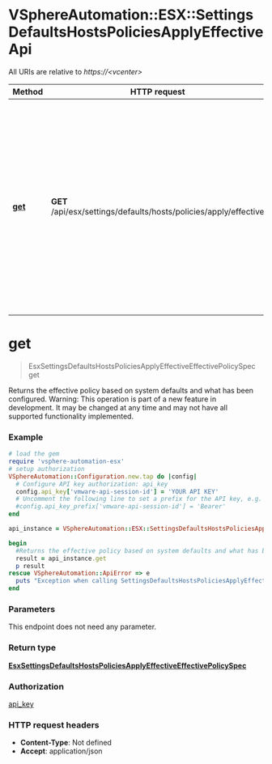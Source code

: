 # VSphereAutomation::ESX::SettingsDefaultsHostsPoliciesApplyEffectiveApi

All URIs are relative to *https://&lt;vcenter&gt;*

Method | HTTP request | Description
------------- | ------------- | -------------
[**get**](SettingsDefaultsHostsPoliciesApplyEffectiveApi.md#get) | **GET** /api/esx/settings/defaults/hosts/policies/apply/effective | Returns the effective policy based on system defaults and what has been configured. Warning: This operation is part of a new feature in development. It may be changed at any time and may not have all supported functionality implemented.


# **get**
> EsxSettingsDefaultsHostsPoliciesApplyEffectiveEffectivePolicySpec get

Returns the effective policy based on system defaults and what has been configured. Warning: This operation is part of a new feature in development. It may be changed at any time and may not have all supported functionality implemented.

### Example
```ruby
# load the gem
require 'vsphere-automation-esx'
# setup authorization
VSphereAutomation::Configuration.new.tap do |config|
  # Configure API key authorization: api_key
  config.api_key['vmware-api-session-id'] = 'YOUR API KEY'
  # Uncomment the following line to set a prefix for the API key, e.g. 'Bearer' (defaults to nil)
  #config.api_key_prefix['vmware-api-session-id'] = 'Bearer'
end

api_instance = VSphereAutomation::ESX::SettingsDefaultsHostsPoliciesApplyEffectiveApi.new

begin
  #Returns the effective policy based on system defaults and what has been configured. Warning: This operation is part of a new feature in development. It may be changed at any time and may not have all supported functionality implemented.
  result = api_instance.get
  p result
rescue VSphereAutomation::ApiError => e
  puts "Exception when calling SettingsDefaultsHostsPoliciesApplyEffectiveApi->get: #{e}"
end
```

### Parameters
This endpoint does not need any parameter.

### Return type

[**EsxSettingsDefaultsHostsPoliciesApplyEffectiveEffectivePolicySpec**](EsxSettingsDefaultsHostsPoliciesApplyEffectiveEffectivePolicySpec.md)

### Authorization

[api_key](../README.md#api_key)

### HTTP request headers

 - **Content-Type**: Not defined
 - **Accept**: application/json




